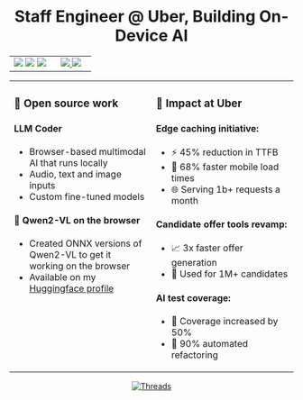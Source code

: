 <h1 align="center">Staff Engineer @ Uber, Building On-Device AI</h1>
<table width="100%" align="center">
    <td width="50%" align="center">
      <img src="https://img.shields.io/badge/TypeScript-007ACC?style=for-the-badge&logo=typescript&logoColor=white"/>
      <img src="https://img.shields.io/badge/Go-00ADD8?style=for-the-badge&logo=go&logoColor=white"/>
      <img src="https://img.shields.io/badge/WebAssembly-654FF0?style=for-the-badge&logo=webassembly&logoColor=white"/>
    </td>
    <td width="50%" align="center">
      <a href="https://linkedin.com/in/pauldufour">
        <img src="https://img.shields.io/static/v1?style=for-the-badge&message=LinkedIn&color=0A66C2&logo=LinkedIn&logoColor=FFFFFF&label=" />
      </a>
      <a href="https://threads.net/pauldufour">
        <img src="https://img.shields.io/static/v1?style=for-the-badge&message=Threads&color=000000&logo=Threads&logoColor=FFFFFF&label=" />
      </a>
    </td>
  </tr>
</table>
<table width="100%" align="center">
  <tr>
    <td width="50%" valign="top">
      <h3>🚀 Open source work</h3>
      <h4>LLM Coder</h4>
      <ul>
        <li>Browser-based multimodal AI that runs locally</li>
        <li>Audio, text and image inputs</li>
        <li>Custom fine-tuned models</li>
      </ul>
      <h4>🎯 Qwen2-VL on the browser</h4>
      <ul>
        <li>Created ONNX versions of Qwen2-VL to get it working on the browser</li>
        <li>Available on my <a href="https://huggingface.co/pdufour/">Huggingface profile</a></li>
      </ul>
    </td>
    <td width="50%" valign="top">
      <h3>💼 Impact at Uber</h3>
      <h4>Edge caching initiative:</h4>
      <ul>
          <li>⚡️ 45% reduction in TTFB</li>
            <li>📱 68% faster mobile load times</li>
        <li>🌐 Serving 1b+ requests a month</li>
      </ul>
      <h4>Candidate offer tools revamp:</h4>
      <ul>
        <li>📈 3x faster offer generation</li>
        <li>👥 Used for 1M+ candidates</li>
      </ul>
      <h4>AI test coverage:</h4>
      <ul>
        <li>🎯 Coverage increased by 50%</li>
        <li>🔄 90% automated refactoring</li>
      </ul>
    </td>
  </tr>
</table>

<div align="center">
  <a href="https://threads.net/pauldufour">
    <img src="https://img.shields.io/static/v1?style=for-the-badge&message=Follow&color=000000&logo=threads&logoColor=FFFFFF&label=THREADS" alt="Threads"/>
  </a>
</div>
